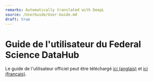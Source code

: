 ```yaml
---
remarks: Automatically translated with DeepL
source: /UserGuide/User-Guide.md
draft: true
---
```


# Guide de l'utilisateur du Federal Science DataHub

Le guide de l'utilisateur officiel peut être téléchargé [ici (anglais)](https://github.com/ssc-sp/datahub-docs/raw/main/UserGuide/Federal%20Science%20Data%20Hub%20User%20Guide-TEST.pdf) et [ici (français)](URL).
